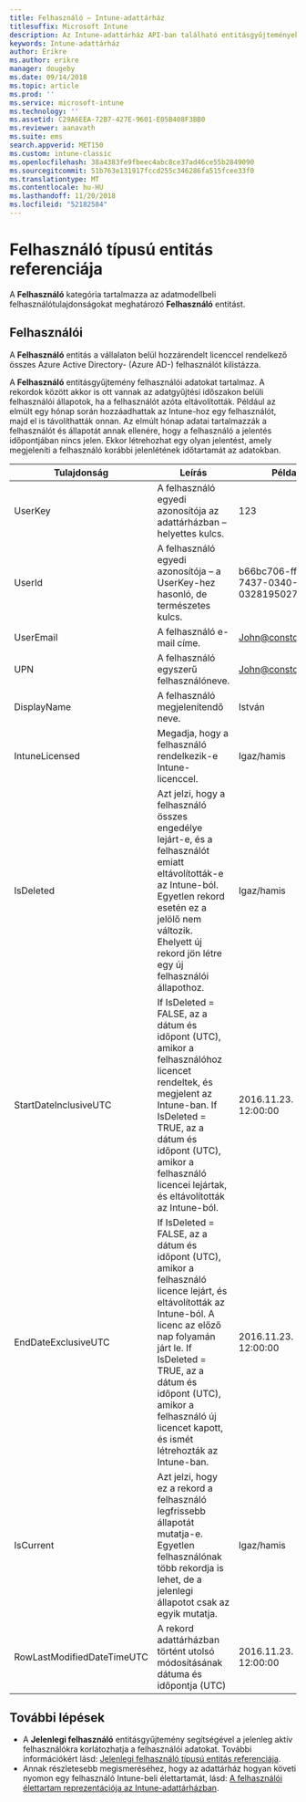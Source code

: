 ```yaml
---
title: Felhasználó – Intune-adattárház
titlesuffix: Microsoft Intune
description: Az Intune-adattárház API-ban található entitásgyűjtemények felhasználó kategóriájára vonatkozó referencia-témakör.
keywords: Intune-adattárház
author: Erikre
ms.author: erikre
manager: dougeby
ms.date: 09/14/2018
ms.topic: article
ms.prod: ''
ms.service: microsoft-intune
ms.technology: ''
ms.assetid: C29A6EEA-72B7-427E-9601-E05B408F3BB0
ms.reviewer: aanavath
ms.suite: ems
search.appverid: MET150
ms.custom: intune-classic
ms.openlocfilehash: 38a4383fe9fbeec4abc8ce37ad46ce55b2849090
ms.sourcegitcommit: 51b763e131917fccd255c346286fa515fcee33f0
ms.translationtype: MT
ms.contentlocale: hu-HU
ms.lasthandoff: 11/20/2018
ms.locfileid: "52182584"
---
```

# <a name="reference-for-user-entity"></a>Felhasználó típusú entitás referenciája

A **Felhasználó** kategória tartalmazza az adatmodellbeli felhasználótulajdonságokat meghatározó **Felhasználó** entitást.

## <a name="user"></a>Felhasználói

A **Felhasználó** entitás a vállalaton belül hozzárendelt licenccel rendelkező összes Azure Active Directory- (Azure AD-) felhasználót kilistázza.

A **Felhasználó** entitásgyűjtemény felhasználói adatokat tartalmaz. A rekordok között akkor is ott vannak az adatgyűjtési időszakon belüli felhasználói állapotok, ha a felhasználót azóta eltávolították. Például az elmúlt egy hónap során hozzáadhattak az Intune-hoz egy felhasználót, majd el is távolíthatták onnan. Az elmúlt hónap adatai tartalmazzák a felhasználót és állapotát annak ellenére, hogy a felhasználó a jelentés időpontjában nincs jelen. Ekkor létrehozhat egy olyan jelentést, amely megjeleníti a felhasználó korábbi jelenlétének időtartamát az adatokban.

| Tulajdonság  | Leírás | Példa |
|---------|------------|--------|
| UserKey |A felhasználó egyedi azonosítója az adattárházban – helyettes kulcs. |123 |
| UserId |A felhasználó egyedi azonosítója – a UserKey-hez hasonló, de természetes kulcs. |b66bc706-ffff-7437-0340-032819502773 |
| UserEmail |A felhasználó e-mail címe. |John@constoso.com |
| UPN | A felhasználó egyszerű felhasználóneve. | John@constoso.com |
| DisplayName |A felhasználó megjelenítendő neve. |István |
| IntuneLicensed |Megadja, hogy a felhasználó rendelkezik-e Intune-licenccel. |Igaz/hamis |
| IsDeleted | Azt jelzi, hogy a felhasználó összes engedélye lejárt-e, és a felhasználót emiatt eltávolították-e az Intune-ból. Egyetlen rekord esetén ez a jelölő nem változik. Ehelyett új rekord jön létre egy új felhasználói állapothoz. |Igaz/hamis |
| StartDateInclusiveUTC |If IsDeleted = FALSE, az a dátum és időpont (UTC), amikor a felhasználóhoz licencet rendeltek, és megjelent az Intune-ban. If IsDeleted = TRUE, az a dátum és időpont (UTC), amikor a felhasználó licencei lejártak, és eltávolították az Intune-ból. |2016.11.23. 12:00:00 |
| EndDateExclusiveUTC |If IsDeleted = FALSE, az a dátum és időpont (UTC), amikor a felhasználó licence lejárt, és eltávolították az Intune-ból. A licenc az előző nap folyamán járt le. If IsDeleted = TRUE, az a dátum és időpont (UTC), amikor a felhasználó új licencet kapott, és ismét létrehozták az Intune-ban.  |2016.11.23. 12:00:00 |
| IsCurrent |Azt jelzi, hogy ez a rekord a felhasználó legfrissebb állapotát mutatja-e. Egyetlen felhasználónak több rekordja is lehet, de a jelenlegi állapotot csak az egyik mutatja.  |Igaz/hamis |
| RowLastModifiedDateTimeUTC |A rekord adattárházban történt utolsó módosításának dátuma és időpontja (UTC)  |2016.11.23. 12:00:00 |

## <a name="next-steps"></a>További lépések
 - A **Jelenlegi felhasználó** entitásgyűjtemény segítségével a jelenleg aktív felhasználókra korlátozhatja a felhasználói adatokat. További információkért lásd: [Jelenlegi felhasználó típusú entitás referenciája](reports-ref-current-user.md).
 - Annak részletesebb megismeréséhez, hogy az adattárház hogyan követi nyomon egy felhasználó Intune-beli élettartamát, lásd: [A felhasználói élettartam reprezentációja az Intune-adattárházban](reports-ref-user-timeline.md).
